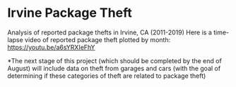 # Irvine Package Theft
Analysis of reported package thefts in Irvine, CA (2011-2019)
Here is a time-lapse video of reported package theft plotted by month: https://youtu.be/a6sYRXIeFhY

*The next stage of this project (which should be completed by the end of August) will include data on theft from garages and cars (with the goal of determining if these categories of theft are related to package theft)
